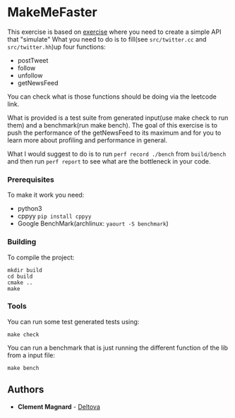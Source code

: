 # MakeMeFaster
This exercise is based on [exercise](https://leetcode.com/problems/design-twitter/) where you need to create a simple API that "simulate" 
What you need to do is to fill(see `src/twitter.cc` and `src/twitter.hh`)up four functions:
- postTweet
- follow
- unfollow
- getNewsFeed

You can check what is those functions should be doing via the leetcode link.

What is provided is a test suite from generated input(use make check to run them) and a benchmark(run make bench).
The goal of this exercise is to push the performance of the getNewsFeed to its maximum and for you to learn more about
profiling and performance in general.

What I would suggest to do is to run `perf record ./bench` from `build/bench` and then run `perf report` to see what are
the bottleneck in your code.

### Prerequisites

To make it work you need:
- python3
- cppyy `pip install cppyy`
- Google BenchMark(archlinux: `yaourt -S benchmark`)

### Building 

To compile the project:

```
mkdir build
cd build
cmake ..
make
```

### Tools
You can run some test generated tests using:
```
make check
```
You can run a benchmark that is just running the different function of the lib from a input file:
```
make bench
```

## Authors

* **Clement Magnard** - [Deltova](https://github.com/deltova)
